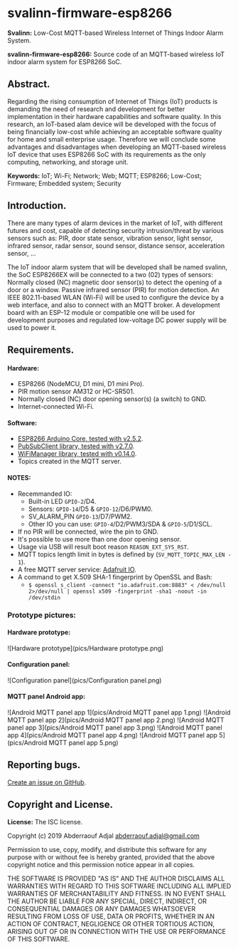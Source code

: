 # svalinn-firmware-esp8266
**Svalinn:** Low-Cost MQTT-based Wireless Internet of Things Indoor Alarm System.

**svalinn-firmware-esp8266:** Source code of an MQTT-based wireless IoT indoor alarm system for ESP8266 SoC.


## Abstract.
Regarding the rising consumption of Internet of Things (IoT) products is demanding the need of research and development for better implementation in their hardware capabilities and software quality. In this research, an IoT-based alam device will be developed with the focus of being financially low-cost while achieving an acceptable software quality for home and small enterprise usage. Therefore we will conclude some advantages and disadvantages when developing an MQTT-based wireless IoT device that uses ESP8266 SoC with its requirements as the only computing, networking, and storage unit.

**Keywords:** IoT; Wi-Fi; Network; Web; MQTT; ESP8266; Low-Cost; Firmware; Embedded system; Security


## Introduction.
There are many types of alarm devices in the market of IoT, with different futures and cost, capable of detecting security intrusion/threat by various sensors such as: PIR, door state sensor, vibration sensor, light sensor, infrared sensor, radar sensor, sound sensor, distance sensor, acceleration sensor, ...

The IoT indoor alarm system that will be developed shall be named svalinn, the SoC ESP8266EX will be connected to a two (02) types of sensors:
Normally closed (NC) magnetic door sensor(s) to detect the opening of a door or a window.
Passive infrared sensor (PIR) for motion detection.
An IEEE 802.11-based WLAN (Wi-Fi) will be used to configure the device by a web interface, and also to connect with an MQTT broker. A development board with an ESP-12 module or compatible one will be used for development purposes and regulated low-voltage DC power supply will be used to power it.


## Requirements.
#### Hardware:
  - ESP8266 (NodeMCU, D1 mini, D1 mini Pro).
  - PIR motion sensor AM312 or HC-SR501.
  - Normally closed (NC) door opening sensor(s) (a switch) to GND.
  - Internet-connected Wi-Fi.

#### Software:
  - [ESP8266 Arduino Core, tested with v2.5.2](https://github.com/esp8266/Arduino).
  - [PubSubClient library, tested with v2.7.0](https://github.com/knolleary/pubsubclient).
  - [WiFiManager library, tested with v0.14.0](https://github.com/tzapu/WiFiManager).
  - Topics created in the MQTT server.

#### NOTES:
  - Recemmanded IO:
    * Built-in LED `GPIO-2`/D4.
    * Sensors: `GPIO-14`/D5 & `GPIO-12`/D6/PWM0.
    * SV_ALARM_PIN `GPIO-13`/D7/PWM2.
    * Other IO you can use: `GPIO-4`/D2/PWM3/SDA & `GPIO-5`/D1/SCL.
  - If no PIR will be connected, wire the pin to GND.
  - It's possible to use more than one door opening sensor.
  - Usage via USB will result boot reason `REASON_EXT_SYS_RST`.
  - MQTT topics length limit in bytes is defined by (`SV_MQTT_TOPIC_MAX_LEN - 1`).
  - A free MQTT server service: [Adafruit IO](https://io.adafruit.com).
  - A command to get X.509 SHA-1 fingerprint by OpenSSL and Bash:
    * `$ openssl s_client -connect "io.adafruit.com:8883" < /dev/null 2>/dev/null | openssl x509 -fingerprint -sha1 -noout -in /dev/stdin`

### Prototype pictures:
#### Hardware prototype:
![Hardware prototype](pics/Hardware prototype.png)

#### Configuration panel:
![Configuration panel](pics/Configuration panel.png)

#### MQTT panel Android app:
![Android MQTT panel app 1](pics/Android MQTT panel app 1.png)
![Android MQTT panel app 2](pics/Android MQTT panel app 2.png)
![Android MQTT panel app 3](pics/Android MQTT panel app 3.png)
![Android MQTT panel app 4](pics/Android MQTT panel app 4.png)
![Android MQTT panel app 5](pics/Android MQTT panel app 5.png)

## Reporting bugs.

[Create an issue on GitHub](https://github.com/abderraouf-adjal/svalinn-firmware-esp8266).


## Copyright and License.
**License:** The ISC license.

Copyright (c) 2019 Abderraouf Adjal <abderraouf.adjal@gmail.com>

Permission to use, copy, modify, and distribute this software for any
purpose with or without fee is hereby granted, provided that the above
copyright notice and this permission notice appear in all copies.

THE SOFTWARE IS PROVIDED "AS IS" AND THE AUTHOR DISCLAIMS ALL WARRANTIES
WITH REGARD TO THIS SOFTWARE INCLUDING ALL IMPLIED WARRANTIES OF
MERCHANTABILITY AND FITNESS. IN NO EVENT SHALL THE AUTHOR BE LIABLE FOR
ANY SPECIAL, DIRECT, INDIRECT, OR CONSEQUENTIAL DAMAGES OR ANY DAMAGES
WHATSOEVER RESULTING FROM LOSS OF USE, DATA OR PROFITS, WHETHER IN AN
ACTION OF CONTRACT, NEGLIGENCE OR OTHER TORTIOUS ACTION, ARISING OUT OF
OR IN CONNECTION WITH THE USE OR PERFORMANCE OF THIS SOFTWARE. 
